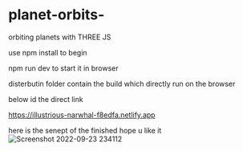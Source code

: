 # planet-orbits-
orbiting planets with THREE JS

use npm install    to begin 

npm run dev        to start it in browser

disterbutin folder contain the build which directly run on the browser


below id the direct link

https://illustrious-narwhal-f8edfa.netlify.app


here is the senept of the finished
hope u like it
![Screenshot 2022-09-23 234112](https://user-images.githubusercontent.com/93645760/192031749-6a220241-042b-407f-a061-9fbea2ed0680.png)

